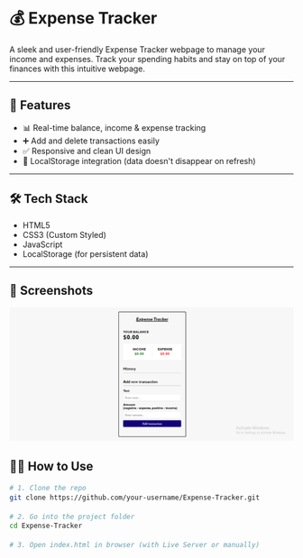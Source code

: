 # 💰 Expense Tracker

A sleek and user-friendly Expense Tracker webpage to manage your income and expenses. Track your spending habits and stay on top of your finances with this intuitive webpage.

---

## 🚀 Features

- 📊 Real-time balance, income & expense tracking  
- ➕ Add and delete transactions easily  
- ✅ Responsive and clean UI design  
- 💾 LocalStorage integration (data doesn't disappear on refresh)  

---

## 🛠️ Tech Stack

- HTML5  
- CSS3 (Custom Styled)  
- JavaScript 
- LocalStorage (for persistent data)  

---

## 📸 Screenshots
![Screenshot](https://github.com/SahilZone75/Expense-Tracker/blob/main/screenshotofit.png)


## 🧑‍💻 How to Use

```bash
# 1. Clone the repo
git clone https://github.com/your-username/Expense-Tracker.git

# 2. Go into the project folder
cd Expense-Tracker

# 3. Open index.html in browser (with Live Server or manually)
